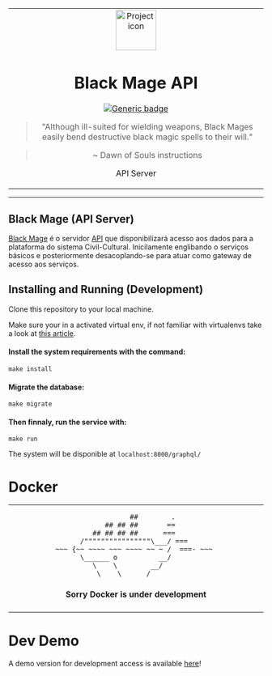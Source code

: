 <table align="center"><tr><td align="center" width="9999">
<img src="https://thumbs.gfycat.com/IdioticRepulsiveBorer-size_restricted.gif" align="center" width="80" height="80" alt="Project icon">

# Black Mage API

[![Generic badge](https://img.shields.io/badge/docs-yellow.svg)](https://gitlab.com/civil-cultural/black-mage/wikis/home)

> "Although ill-suited for wielding weapons, Black Mages easily bend destructive black magic spells to their will."

> ~ Dawn of Souls instructions

API Server
</td></tr></table>

<hr />

## Black Mage (API Server)


[Black Mage](https://finalfantasy.fandom.com/wiki/Black_Mage_(Final_Fantasy)) é o servidor [API](https://en.wikipedia.org/wiki/Application_programming_interface) que disponibilizará acesso aos dados para a plataforma do sistema Civil-Cultural. Inicilamente englibando o serviços básicos e posteriormente desacoplando-se para atuar como gateway de acesso aos serviços. 



## Installing and Running (Development)

Clone this repository to your local machine.

Make sure your in a activated virtual env, if not familiar with virtualenvs take a look
at [this article](https://docs.python-guide.org/dev/virtualenvs/).

#### Install the system requirements with the command:

```
make install
```

#### Migrate the database:

```
make migrate
```

#### Then finnaly, run the service with:

```
make run
```

The system will be disponible at `localhost:8000/graphql/`

# Docker



 <table align="center"><tr><td align="center" width="9999">
 
```
                    ##        .            
              ## ## ##       ==            
           ## ## ## ##      ===            
       /""""""""""""""""\___/ ===        
  ~~~ {~~ ~~~~ ~~~ ~~~~ ~~ ~ /  ===- ~~~   
       \______ o          __/            
         \    \        __/             
          \____\______/                
```

#### Sorry Docker is under development

</td></tr></table>

# Dev Demo

A demo version for development access is available [here](https://black-mage-devel--brunolcarli.repl.co/graphql/)!

